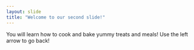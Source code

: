 ```yaml
---
layout: slide
title: "Welcome to our second slide!"
---
```

You will learn how to cook and bake yummy treats and meals!
Use the left arrow to go back!
